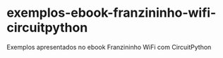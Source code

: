 # exemplos-ebook-franzininho-wifi-circuitpython
Exemplos apresentados no ebook Franzininho WiFi com CircuitPython
